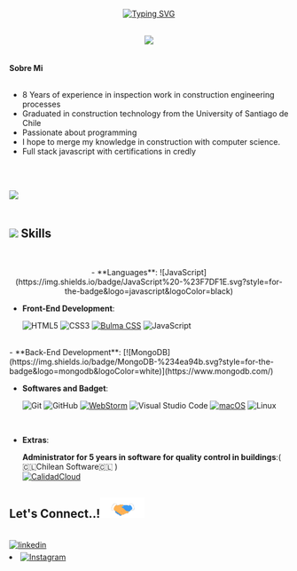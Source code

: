 <!-- introduccion -->
<p align="center">
<a href="https://git.io/typing-svg"><img src="https://readme-typing-svg.demolab.com?font=Fira+Code&pause=1000&color=3810F7&width=435&lines=Bienvenidos+a+mi+Github;Soy+Constructor+de+Profesion+;Ahora+Estudiante+de+programaci%C3%B3n;Sigo+mi+pasi%C3%B3n+por+el+c%C3%B3digo" alt="Typing SVG" /></a>
</p
<br>

<br>
<div align="center">
  <img src="https://media0.giphy.com/media/v1.Y2lkPTc5MGI3NjExdXI4aXV6NTBwbTdiZmZnamV1OXBwM2kxbmZ4Mm96ZDdwNjlnemNwMSZlcD12MV9pbnRlcm5hbF9naWZfYnlfaWQmY3Q9Zw/VTtANKl0beDFQRLDTh/giphy.webp" width="100">
</div>
<br>


 **Sobre Mi**
<br><br>
- 8 Years of experience in inspection work in construction engineering processes
- Graduated in construction technology from the University of Santiago de Chile
- Passionate about programming
- I hope to merge my knowledge in construction with computer science.
- Full stack javascript with certifications in credly

<br><br>

<img src="https://user-images.githubusercontent.com/73097560/115834477-dbab4500-a447-11eb-908a-139a6edaec5c.gif"><br><br>

## <img src="https://media2.giphy.com/media/QssGEmpkyEOhBCb7e1/giphy.gif?cid=ecf05e47a0n3gi1bfqntqmob8g9aid1oyj2wr3ds3mg700bl&rid=giphy.gif" width ="25"><b> Skills</b>
<br>

<p align="center">
- **Languages**:   
  ![JavaScript](https://img.shields.io/badge/JavaScript%20-%23F7DF1E.svg?style=for-the-badge&logo=javascript&logoColor=black)


    
- **Front-End Development**:

   ![HTML5](https://img.shields.io/badge/HTML5%20-%23E34F26.svg?style=for-the-badge&logo=html5&logoColor=white)
   ![CSS3](https://img.shields.io/badge/CSS%20-%231572B6.svg?style=for-the-badge&logo=css3&logoColor=white)
   [![Bulma CSS](https://img.shields.io/badge/Bulma_CSS-00D1B2?style=for-the-badge&logo=bulma&logoColor=white)](https://bulma.io/)
   ![JavaScript](https://img.shields.io/badge/JavaScript%20-%23F7DF1E.svg?style=for-the-badge&logo=javascript&logoColor=black)

<br>
- **Back-End Development**:
   [![MongoDB](https://img.shields.io/badge/MongoDB-%234ea94b.svg?style=for-the-badge&logo=mongodb&logoColor=white)](https://www.mongodb.com/)  
<br>

- **Softwares and Badget**:

    ![Git](https://img.shields.io/badge/git-%23F05033.svg?style=for-the-badge&logo=git&logoColor=white)
    ![GitHub](https://img.shields.io/badge/github-%23121011.svg?style=for-the-badge&logo=github&logoColor=white)
    [![WebStorm](https://img.shields.io/badge/WebStorm-000000?style=for-the-badge&logo=webstorm&logoColor=white)](https://www.jetbrains.com/webstorm/)
    ![Visual Studio Code](https://img.shields.io/badge/Visual%20Studio%20Code-0078d7.svg?style=for-the-badge&logo=visual-studio-code&logoColor=white)
    [![macOS](https://img.shields.io/badge/macOS-000000?style=for-the-badge&logo=apple&logoColor=white)](https://www.apple.com/macos/)
    ![Linux](https://img.shields.io/badge/Linux-FCC624?style=for-the-badge&logo=linux&logoColor=black) 

<br>

- **Extras**:
 
  **Administrator for 5 years in software for quality control in buildings**:( 🇨🇱Chilean Software🇨🇱 ) 
  <br>
   [![CalidadCloud](https://img.shields.io/badge/Software-%23054020?style=for-the-badge&logo=gnu-bash&logoColor=white)](https://www.calidadcloud.com/)
  <br>


## <b> Let's Connect..!</b><img src="https://github.com/0xAbdulKhalid/0xAbdulKhalid/raw/main/assets/mdImages/handshake.gif" width ="80">
<br>
<div align='left'>
<a href="https://linkedin.com/in/raul-cid-62285748/" target="_blank">
  <img src="https://img.shields.io/badge/linkedin:%20raul--cid--62285748-%2300acee.svg?color=405DE6&style=for-the-badge&logo=linkedin&logoColor=white" alt="linkedin" style="margin-bottom: 5px;"/>
</a>
</a>
</li>
<br>
<li>
<a href="https://www.instagram.com/guitarsgasmo/" target="_blank">
  <img src="https://img.shields.io/badge/Instagram-%23E4405F.svg?style=for-the-badge&logo=instagram&logoColor=white" alt="Instagram" style="margin-bottom: 5px;">
</a>






